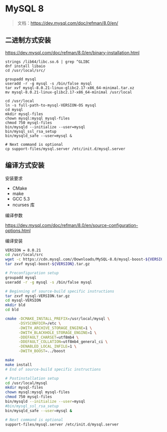 # MySQL 8

> 文档：https://dev.mysql.com/doc/refman/8.0/en/


## 二进制方式安装

https://dev.mysql.com/doc/refman/8.0/en/binary-installation.html

```
strings /lib64/libc.so.6 | grep ^GLIBC
dnf install libaio
cd /usr/local/src/

groupadd mysql
useradd -r -g mysql -s /bin/false mysql
tar xvf mysql-8.0.21-linux-glibc2.17-x86_64-minimal.tar.xz
mv mysql-8.0.21-linux-glibc2.17-x86_64-minimal /usr/local

cd /usr/local
ln -s full-path-to-mysql-VERSION-OS mysql
cd mysql
mkdir mysql-files
chown mysql:mysql mysql-files
chmod 750 mysql-files
bin/mysqld --initialize --user=mysql
bin/mysql_ssl_rsa_setup
bin/mysqld_safe --user=mysql &

# Next command is optional
cp support-files/mysql.server /etc/init.d/mysql.server
```



## 编译方式安装

安装要求

* CMake
* make 
* GCC 5.3
* ncurses 库

编译参数

https://dev.mysql.com/doc/refman/8.0/en/source-configuration-options.html

编译安装

```bash
VERSION = 8.0.21
cd /usr/local/src
wget -c https://cdn.mysql.com//Downloads/MySQL-8.0/mysql-boost-${VERSION}.tar.gz
tar zxvf mysql-boost-${VERSION}.tar.gz 
```

```bash
# Preconfiguration setup
groupadd mysql
useradd -r -g mysql -s /bin/false mysql

# Beginning of source-build specific instructions
tar zxvf mysql-VERSION.tar.gz
cd mysql-VERSION
mkdir bld
cd bld

cmake -DCMAKE_INSTALL_PREFIX=/usr/local/mysql \
      -DSYSCONFDIR=/etc \
      -DWITH_ARCHIVE_STORAGE_ENGINE=1 \
      -DWITH_BLACKHOLE_STORAGE_ENGINE=1 \
      -DDEFAULT_CHARSET=utf8mb4 \
      -DDEFAULT_COLLATION=utf8mb4_general_ci \
      -DENABLED_LOCAL_INFILE=1 \
      -DWITH_BOOST=../boost

make
make install
# End of source-build specific instructions

# Postinstallation setup
cd /usr/local/mysql
mkdir mysql-files
chown mysql:mysql mysql-files
chmod 750 mysql-files
bin/mysqld --initialize --user=mysql
#bin/mysql_ssl_rsa_setup
bin/mysqld_safe --user=mysql &

# Next command is optional
support-files/mysql.server /etc/init.d/mysql.server
```
